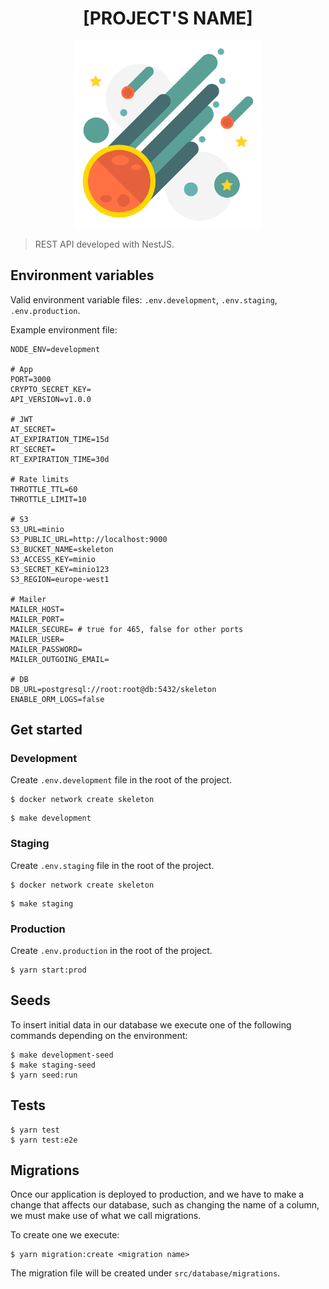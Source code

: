 <h1 align='center'>[PROJECT'S NAME]</h1>

<p align='center'>
  <img alt="logo" src="src/public/images/logo.svg" width="300">
</p>

> REST API developed with NestJS.

## Environment variables

Valid environment variable files: `.env.development`, `.env.staging`, `.env.production`.

Example environment file:

```dotenv
NODE_ENV=development

# App
PORT=3000
CRYPTO_SECRET_KEY=
API_VERSION=v1.0.0

# JWT
AT_SECRET=
AT_EXPIRATION_TIME=15d
RT_SECRET=
RT_EXPIRATION_TIME=30d

# Rate limits
THROTTLE_TTL=60
THROTTLE_LIMIT=10

# S3
S3_URL=minio
S3_PUBLIC_URL=http://localhost:9000
S3_BUCKET_NAME=skeleton
S3_ACCESS_KEY=minio
S3_SECRET_KEY=minio123
S3_REGION=europe-west1

# Mailer
MAILER_HOST=
MAILER_PORT=
MAILER_SECURE= # true for 465, false for other ports
MAILER_USER=
MAILER_PASSWORD=
MAILER_OUTGOING_EMAIL=

# DB
DB_URL=postgresql://root:root@db:5432/skeleton
ENABLE_ORM_LOGS=false
```

## Get started

### Development

Create `.env.development` file in the root of the project.

```shell
$ docker network create skeleton
```

```shell
$ make development
```

### Staging

Create `.env.staging` file in the root of the project.

```shell
$ docker network create skeleton
```

```shell
$ make staging
```

### Production

Create `.env.production` in the root of the project.

```shell
$ yarn start:prod
```

## Seeds

To insert initial data in our database we execute one of the following commands depending on the environment:

```shell
$ make development-seed
$ make staging-seed
$ yarn seed:run
```

## Tests

```shell
$ yarn test
$ yarn test:e2e
```

## Migrations

Once our application is deployed to production, and we have to make a change that affects our database, such as changing the name of a column, we must make use of what we call migrations.

To create one we execute:

```shell
$ yarn migration:create <migration name>
```

The migration file will be created under `src/database/migrations`.
